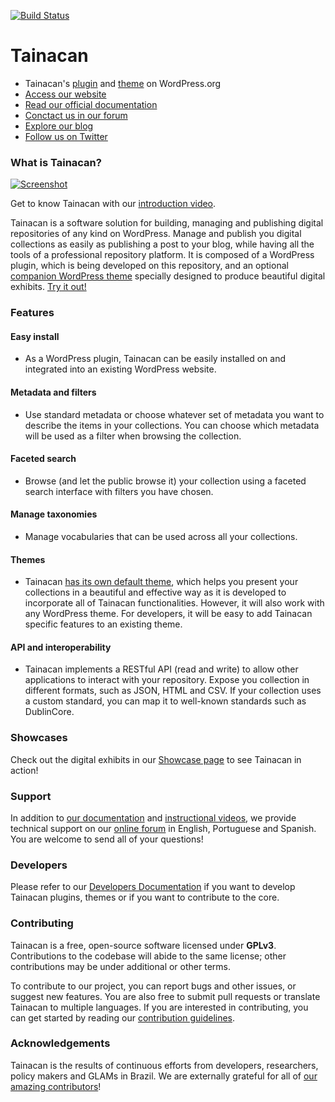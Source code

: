 [![Build Status](https://travis-ci.org/tainacan/tainacan.svg?branch=develop)](https://travis-ci.org/tainacan/tainacan)

# Tainacan

- Tainacan's [plugin](https://wordpress.org/plugins/tainacan/) and [theme](https://wordpress.org/themes/tainacan-interface/) on WordPress.org
- [Access our website](http://tainacan.org)
- [Read our official documentation](https://wiki.tainacan.org/)
- [Conctact us in our forum](https://tainacan.discourse.group/)
- [Explore our blog](http://tainacan.org/blog/)
- [Follow us on Twitter](https://twitter.com/tainacan_l3p)

### What is Tainacan?

[![Screenshot](https://user-images.githubusercontent.com/29989176/54926885-f8cf5b80-4eef-11e9-870f-92b264f13dea.gif)][youtube_demo]

[youtube_demo]: https://www.youtube.com/watch?v=6q42dlcwW5g

Get to know Tainacan with our [introduction video](https://www.youtube.com/watch?v=6q42dlcwW5g).

Tainacan is a software solution for building, managing and publishing digital repositories of any kind on WordPress. Manage and publish you digital collections as easily as publishing a post to your blog, while having all the tools of a professional repository platform. It is composed of a WordPress plugin, which is being developed on this repository, and an optional [companion WordPress theme](https://github.com/tainacan/tainacan-theme) specially designed to produce beautiful digital exhibits. [Try it out!](http://demo.tainacan.org/)

### Features

#### Easy install

- As a WordPress plugin, Tainacan can be easily installed on and integrated into an existing WordPress website.

#### Metadata and filters

- Use standard metadata or choose whatever set of metadata you want to describe the items in your collections. You can choose which metadata will be used as a filter when browsing the collection.

#### Faceted search

- Browse (and let the public browse it) your collection using a faceted search interface with filters you have chosen.

#### Manage taxonomies

- Manage vocabularies that can be used across all your collections.

#### Themes

- Tainacan [has its own default theme](https://wordpress.org/themes/tainacan-interface/), which helps you present your collections in a beautiful and effective way as it is developed to incorporate all of Tainacan functionalities. However, it will also work with any WordPress theme. For developers, it will be easy to add Tainacan specific features to an existing theme.

#### API and interoperability

- Tainacan implements a RESTful API (read and write) to allow other applications to interact with your repository. Expose you collection in different formats, such as JSON, HTML and CSV. If your collection uses a custom standard, you can map it to well-known standards such as DublinCore.

### Showcases

Check out the digital exhibits in our [Showcase page](https://tainacan.org/en/tainacan-showcase/) to see Tainacan in action!

### Support

In addition to [our documentation](https://wiki.tainacan.org/) and [instructional videos](https://youtu.be/oEl9bWe_rWI), we provide technical support on our [online forum](https://tainacan.discourse.group) in English, Portuguese and Spanish. You are welcome to send all of your questions!

### Developers

Please refer to our [Developers Documentation](https://tainacan.github.io/tainacan-wiki/#/dev/) if you want to develop Tainacan plugins, themes or if you want to contribute to the core.

### Contributing

Tainacan is a free, open-source software licensed under **GPLv3**. Contributions to the codebase will abide to the same license; other contributions may be under additional or other terms.

To contribute to our project, you can report bugs and other issues, or suggest new features. You are also free to submit pull requests or translate Tainacan to multiple languages. If you are interested in contributing, you can get started by reading our [contribution guidelines](https://tainacan.github.io/tainacan-wiki/#/dev/CONTRIBUTING).

### Acknowledgements

Tainacan is the results of continuous efforts from developers, researchers, policy makers and GLAMs in Brazil. We are externally grateful for all of [our amazing contributors](https://github.com/tainacan/tainacan/graphs/contributors)!
